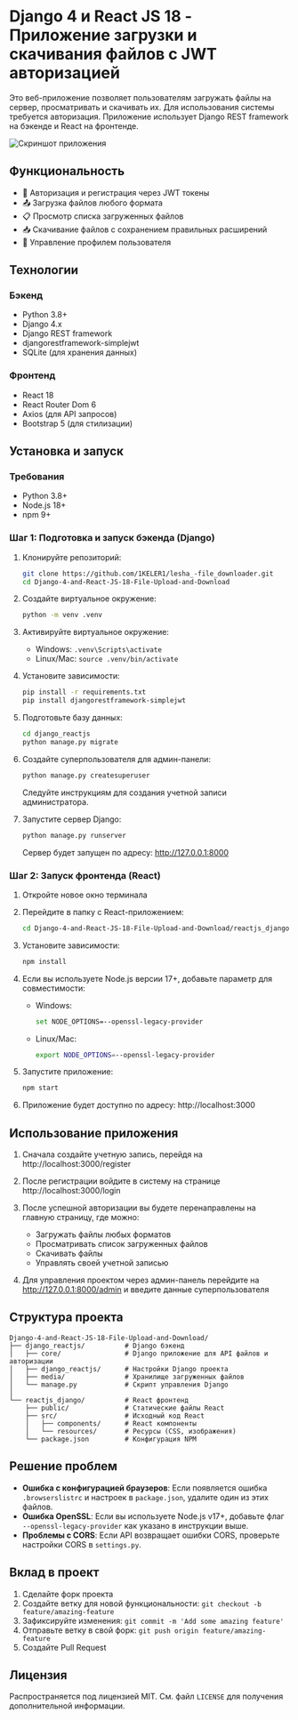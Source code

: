 # Django 4 и React JS 18 - Приложение загрузки и скачивания файлов с JWT авторизацией

Это веб-приложение позволяет пользователям загружать файлы на сервер, просматривать и скачивать их. Для использования системы требуется авторизация. Приложение использует Django REST framework на бэкенде и React на фронтенде.

![Скриншот приложения](https://via.placeholder.com/800x400?text=Скриншот+приложения)

## Функциональность

- 🔐 Авторизация и регистрация через JWT токены
- 📤 Загрузка файлов любого формата
- 📋 Просмотр списка загруженных файлов
- 📥 Скачивание файлов с сохранением правильных расширений
- 👤 Управление профилем пользователя

## Технологии

### Бэкенд
- Python 3.8+
- Django 4.x
- Django REST framework
- djangorestframework-simplejwt
- SQLite (для хранения данных)

### Фронтенд
- React 18
- React Router Dom 6
- Axios (для API запросов)
- Bootstrap 5 (для стилизации)

## Установка и запуск

### Требования
- Python 3.8+
- Node.js 18+
- npm 9+

### Шаг 1: Подготовка и запуск бэкенда (Django)

1. Клонируйте репозиторий:
   ```bash
   git clone https://github.com/1KELER1/lesha_-file_downloader.git
   cd Django-4-and-React-JS-18-File-Upload-and-Download
   ```

2. Создайте виртуальное окружение:
   ```bash
   python -m venv .venv
   ```

3. Активируйте виртуальное окружение:
   - Windows: `.venv\Scripts\activate`
   - Linux/Mac: `source .venv/bin/activate`

4. Установите зависимости:
   ```bash
   pip install -r requirements.txt
   pip install djangorestframework-simplejwt
   ```

5. Подготовьте базу данных:
   ```bash
   cd django_reactjs
   python manage.py migrate
   ```

6. Создайте суперпользователя для админ-панели:
   ```bash
   python manage.py createsuperuser
   ```
   Следуйте инструкциям для создания учетной записи администратора.

7. Запустите сервер Django:
   ```bash
   python manage.py runserver
   ```
   Сервер будет запущен по адресу: http://127.0.0.1:8000

### Шаг 2: Запуск фронтенда (React)

1. Откройте новое окно терминала

2. Перейдите в папку с React-приложением:
   ```bash
   cd Django-4-and-React-JS-18-File-Upload-and-Download/reactjs_django
   ```

3. Установите зависимости:
   ```bash
   npm install
   ```

4. Если вы используете Node.js версии 17+, добавьте параметр для совместимости:
   - Windows:
     ```bash
     set NODE_OPTIONS=--openssl-legacy-provider
     ```
   - Linux/Mac:
     ```bash
     export NODE_OPTIONS=--openssl-legacy-provider
     ```

5. Запустите приложение:
   ```bash
   npm start
   ```

6. Приложение будет доступно по адресу: http://localhost:3000

## Использование приложения

1. Сначала создайте учетную запись, перейдя на http://localhost:3000/register

2. После регистрации войдите в систему на странице http://localhost:3000/login

3. После успешной авторизации вы будете перенаправлены на главную страницу, где можно:
   - Загружать файлы любых форматов
   - Просматривать список загруженных файлов
   - Скачивать файлы
   - Управлять своей учетной записью

4. Для управления проектом через админ-панель перейдите на http://127.0.0.1:8000/admin и введите данные суперпользователя

## Структура проекта

```
Django-4-and-React-JS-18-File-Upload-and-Download/
├── django_reactjs/          # Django бэкенд
│   ├── core/                # Django приложение для API файлов и авторизации
│   ├── django_reactjs/      # Настройки Django проекта
│   ├── media/               # Хранилище загруженных файлов
│   └── manage.py            # Скрипт управления Django
│
└── reactjs_django/          # React фронтенд
    ├── public/              # Статические файлы React
    ├── src/                 # Исходный код React
    │   ├── components/      # React компоненты
    │   └── resources/       # Ресурсы (CSS, изображения)
    └── package.json         # Конфигурация NPM
```

## Решение проблем

- **Ошибка с конфигурацией браузеров**: Если появляется ошибка `.browserslistrc` и настроек в `package.json`, удалите один из этих файлов.
- **Ошибка OpenSSL**: Если вы используете Node.js v17+, добавьте флаг `--openssl-legacy-provider` как указано в инструкции выше.
- **Проблемы с CORS**: Если API возвращает ошибки CORS, проверьте настройки CORS в `settings.py`.

## Вклад в проект

1. Сделайте форк проекта
2. Создайте ветку для новой функциональности: `git checkout -b feature/amazing-feature`
3. Зафиксируйте изменения: `git commit -m 'Add some amazing feature'`
4. Отправьте ветку в свой форк: `git push origin feature/amazing-feature`
5. Создайте Pull Request

## Лицензия

Распространяется под лицензией MIT. См. файл `LICENSE` для получения дополнительной информации. 